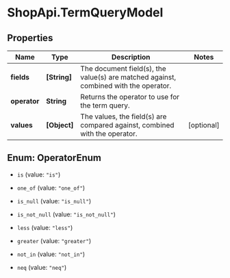 # ShopApi.TermQueryModel

## Properties
Name | Type | Description | Notes
------------ | ------------- | ------------- | -------------
**fields** | **[String]** | The document field(s), the value(s) are matched against, combined with the operator. | 
**operator** | **String** | Returns the operator to use for the term query. | 
**values** | **[Object]** | The values, the field(s) are compared against, combined with the operator. | [optional] 


<a name="OperatorEnum"></a>
## Enum: OperatorEnum


* `is` (value: `"is"`)

* `one_of` (value: `"one_of"`)

* `is_null` (value: `"is_null"`)

* `is_not_null` (value: `"is_not_null"`)

* `less` (value: `"less"`)

* `greater` (value: `"greater"`)

* `not_in` (value: `"not_in"`)

* `neq` (value: `"neq"`)




